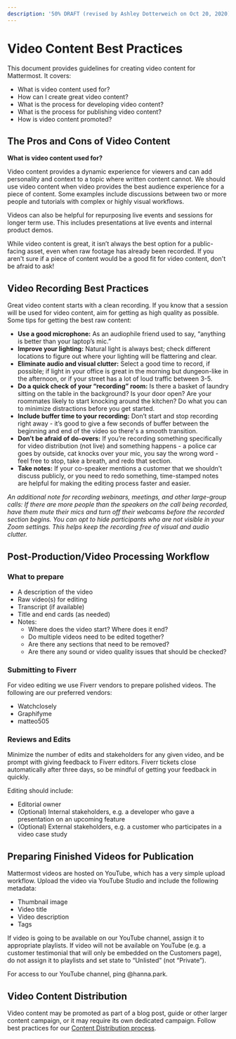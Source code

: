 ```yaml
---
description: '50% DRAFT (revised by Ashley Dotterweich on Oct 20, 2020)'
---
```


# Video Content Best Practices

This document provides guidelines for creating video content for Mattermost. It covers:

* What is video content used for?
* How can I create great video content?
* What is the process for developing video content?
* What is the process for publishing video content?
* How is video content promoted?

## The Pros and Cons of Video Content

**What is video content used for?**

Video content provides a dynamic experience for viewers and can add personality and context to a topic where written content cannot. We should use video content when video provides the best audience experience for a piece of content. Some examples include discussions between two or more people and tutorials with complex or highly visual workflows.

Videos can also be helpful for repurposing live events and sessions for longer term use. This includes presentations at live events and internal product demos.

While video content is great, it isn’t always the best option for a public-facing asset, even when raw footage has already been recorded. If you aren't sure if a piece of content would be a good fit for video content, don't be afraid to ask!

## Video Recording Best Practices

Great video content starts with a clean recording. If you know that a session will be used for video content, aim for getting as high quality as possible. Some tips for getting the best raw content:

* **Use a good microphone:** As an audiophile friend used to say, “anything is better than your laptop’s mic.”
* **Improve your lighting:** Natural light is always best; check different locations to figure out where your lighting will be flattering and clear.
* **Eliminate audio and visual clutter:** Select a good time to record, if possible; if light in your office is great in the morning but dungeon-like in the afternoon, or if your street has a lot of loud traffic between 3-5.
* **Do a quick check of your “recording” room:** Is there a basket of laundry sitting on the table in the background? Is your door open? Are your roommates likely to start knocking around the kitchen? Do what you can to minimize distractions before you get started.
* **Include buffer time to your recording:** Don’t start and stop recording right away - it’s good to give a few seconds of buffer between the beginning and end of the video so there's a smooth transition.
* **Don’t be afraid of do-overs:** If you’re recording something specifically for video distribution (not live) and something happens - a police car goes by outside, cat knocks over your mic, you say the wrong word - feel free to stop, take a breath, and redo that section.
* **Take notes:** If your co-speaker mentions a customer that we shouldn’t discuss publicly, or you need to redo something, time-stamped notes are helpful for making the editing process faster and easier.

*An additional note for recording webinars, meetings, and other large-group calls: If there are more people than the speakers on the call being recorded, have them mute their mics and turn off their webcams before the recorded section begins. You can opt to hide participants who are not visible in your Zoom settings. This helps keep the recording free of visual and audio clutter.*

## Post-Production/Video Processing Workflow

### What to prepare

* A description of the video
* Raw video(s) for editing
* Transcript (if available)
* Title and end cards (as needed)
* Notes:
    * Where does the video start? Where does it end? 
    * Do multiple videos need to be edited together?
    * Are there any sections that need to be removed?
    * Are there any sound or video quality issues that should be checked?

### Submitting to Fiverr

For video editing we use Fiverr vendors to prepare polished videos. The following are our preferred vendors:

* Watchclosely
* Graphifyme
* matteo505

### Reviews and Edits

Minimize the number of edits and stakeholders for any given video, and be prompt with giving feedback to Fiverr editors. Fiverr tickets close automatically after three days, so be mindful of getting your feedback in quickly.

Editing should include:

* Editorial owner
* (Optional) Internal stakeholders, e.g. a developer who gave a presentation on an upcoming feature
* (Optional) External stakeholders, e.g. a customer who participates in a video case study

## Preparing Finished Videos for Publication

Mattermost videos are hosted on YouTube, which has a very simple upload workflow. Upload the video via YouTube Studio and include the following metadata:

* Thumbnail image
* Video title
* Video description
* Tags

If video is going to be available on our YouTube channel, assign it to appropriate playlists. If video will not be available on YouTube (e.g. a customer testimonial that will only be embedded on the Customers page), do not assign it to playlists and set state to “Unlisted” (not “Private”).

For access to our YouTube channel, ping @hanna.park.

## Video Content Distribution

Video content may be promoted as part of a blog post, guide or other larger content campaign, or it may require its own dedicated campaign. Follow best practices for our [Content Distribution process](https://handbook.mattermost.com/operations/messaging-and-math/content-marketing/content-development-distribution-processes).
